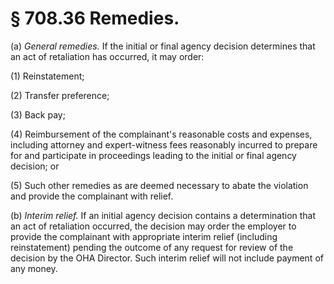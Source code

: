 # § 708.36   Remedies.

(a) *General remedies.* If the initial or final agency decision determines that an act of retaliation has occurred, it may order:


(1) Reinstatement;


(2) Transfer preference;


(3) Back pay;


(4) Reimbursement of the complainant's reasonable costs and expenses, including attorney and expert-witness fees reasonably incurred to prepare for and participate in proceedings leading to the initial or final agency decision; or


(5) Such other remedies as are deemed necessary to abate the violation and provide the complainant with relief.


(b) *Interim relief.* If an initial agency decision contains a determination that an act of retaliation occurred, the decision may order the employer to provide the complainant with appropriate interim relief (including reinstatement) pending the outcome of any request for review of the decision by the OHA Director. Such interim relief will not include payment of any money.





